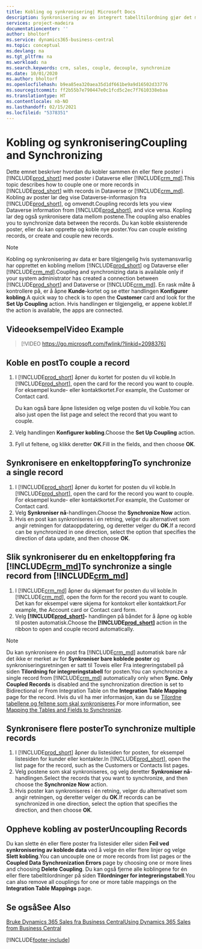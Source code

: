```yaml
---
title: Kobling og synkronisering| Microsoft Docs
description: Synkronisering av en integrert tabelltilordning gjør det mulig å synkronisere data i alle poster i en tabell i Business Central og Dynamics 365 Sales-tabell som er koblet.
services: project-madeira
documentationcenter: ''
author: bholtorf
ms.service: dynamics365-business-central
ms.topic: conceptual
ms.devlang: na
ms.tgt_pltfrm: na
ms.workload: na
ms.search.keywords: crm, sales, couple, decouple, synchronize
ms.date: 10/01/2020
ms.author: bholtorf
ms.openlocfilehash: b9ea85ea320aea35d1df661be9a9d16502d33776
ms.sourcegitcommit: ff2b55b7e790447e0c1fcd5c2ec7f7610338ebaa
ms.translationtype: HT
ms.contentlocale: nb-NO
ms.lasthandoff: 02/15/2021
ms.locfileid: "5378351"
---
```

# <a name="coupling-and-synchronizing"></a><span data-ttu-id="27188-103">Kobling og synkronisering</span><span class="sxs-lookup"><span data-stu-id="27188-103">Coupling and Synchronizing</span></span>
<span data-ttu-id="27188-104">Dette emnet beskriver hvordan du kobler sammen én eller flere poster i [!INCLUDE[prod_short](includes/prod_short.md)] med poster i Dataverse eller [!INCLUDE[crm_md](includes/crm_md.md)].</span><span class="sxs-lookup"><span data-stu-id="27188-104">This topic describes how to couple one or more records in [!INCLUDE[prod_short](includes/prod_short.md)] with records in Dataverse or [!INCLUDE[crm_md](includes/crm_md.md)].</span></span> <span data-ttu-id="27188-105">Kobling av poster lar deg vise Dataverse-informasjon fra [!INCLUDE[prod_short](includes/prod_short.md)], og omvendt.</span><span class="sxs-lookup"><span data-stu-id="27188-105">Coupling records lets you view Dataverse information from [!INCLUDE[prod_short](includes/prod_short.md)], and vice versa.</span></span> <span data-ttu-id="27188-106">Kopling lar deg også synkronisere data mellom postene.</span><span class="sxs-lookup"><span data-stu-id="27188-106">The coupling also enables you to synchronize data between the records.</span></span> <span data-ttu-id="27188-107">Du kan koble eksisterende poster, eller du kan opprette og koble nye poster.</span><span class="sxs-lookup"><span data-stu-id="27188-107">You can couple existing records, or create and couple new records.</span></span>

> [!Note]
> <span data-ttu-id="27188-108">Kobling og synkronisering av data er bare tilgjengelig hvis systemansvarlig har opprettet en kobling mellom [!INCLUDE[prod_short](includes/prod_short.md)] og Dataverse eller [!INCLUDE[crm_md](includes/crm_md.md)].</span><span class="sxs-lookup"><span data-stu-id="27188-108">Coupling and synchronizing data is available only if your system administrator has created a connection between [!INCLUDE[prod_short](includes/prod_short.md)] and Dataverse or [!INCLUDE[crm_md](includes/crm_md.md)].</span></span> <span data-ttu-id="27188-109">En rask måte å kontrollere på, er å åpne **Kunde**-kortet og se etter handlingen **Konfigurer kobling**.</span><span class="sxs-lookup"><span data-stu-id="27188-109">A quick way to check is to open the **Customer** card and look for the **Set Up Coupling** action.</span></span> <span data-ttu-id="27188-110">Hvis handlingen er tilgjengelig, er appene koblet.</span><span class="sxs-lookup"><span data-stu-id="27188-110">If the action is available, the apps are connected.</span></span>   

## <a name="video-example"></a><span data-ttu-id="27188-111">Videoeksempel</span><span class="sxs-lookup"><span data-stu-id="27188-111">Video Example</span></span>

> [!VIDEO https://go.microsoft.com/fwlink/?linkid=2098376]

## <a name="to-couple-a-record"></a><span data-ttu-id="27188-112">Koble en post</span><span class="sxs-lookup"><span data-stu-id="27188-112">To couple a record</span></span>  
1.  <span data-ttu-id="27188-113">I [!INCLUDE[prod_short](includes/prod_short.md)] åpner du kortet for posten du vil koble.</span><span class="sxs-lookup"><span data-stu-id="27188-113">In [!INCLUDE[prod_short](includes/prod_short.md)], open the card for the record you want to couple.</span></span> <span data-ttu-id="27188-114">For eksempel kunde- eller kontaktkortet.</span><span class="sxs-lookup"><span data-stu-id="27188-114">For example, the Customer or Contact card.</span></span>  

    <span data-ttu-id="27188-115">Du kan også bare åpne listesiden og velge posten du vil koble.</span><span class="sxs-lookup"><span data-stu-id="27188-115">You can also just open the list page and select the record that you want to couple.</span></span>  

2.  <span data-ttu-id="27188-116">Velg handlingen **Konfigurer kobling**.</span><span class="sxs-lookup"><span data-stu-id="27188-116">Choose the **Set Up Coupling** action.</span></span>  
3.  <span data-ttu-id="27188-117">Fyll ut feltene, og klikk deretter **OK**.</span><span class="sxs-lookup"><span data-stu-id="27188-117">Fill in the fields, and then choose **OK**.</span></span>  

## <a name="to-synchronize-a-single-record"></a><span data-ttu-id="27188-118">Synkronisere en enkeltoppføring</span><span class="sxs-lookup"><span data-stu-id="27188-118">To synchronize a single record</span></span>  
1.  <span data-ttu-id="27188-119">I [!INCLUDE[prod_short](includes/prod_short.md)] åpner du kortet for posten du vil koble.</span><span class="sxs-lookup"><span data-stu-id="27188-119">In [!INCLUDE[prod_short](includes/prod_short.md)], open the card for the record you want to couple.</span></span> <span data-ttu-id="27188-120">For eksempel kunde- eller kontaktkortet.</span><span class="sxs-lookup"><span data-stu-id="27188-120">For example, the Customer or Contact card.</span></span>  
2.  <span data-ttu-id="27188-121">Velg **Synkroniser nå**-handlingen.</span><span class="sxs-lookup"><span data-stu-id="27188-121">Choose the **Synchronize Now** action.</span></span>  
3.  <span data-ttu-id="27188-122">Hvis en post kan synkroniseres i én retning, velger du alternativet som angir retningen for dataoppdatering, og deretter velger du **OK**.</span><span class="sxs-lookup"><span data-stu-id="27188-122">If a record can be synchronized in one direction, select the option that specifies the direction of data update, and then choose **OK**.</span></span>  

## <a name="to-synchronize-a-single-record-from-crm_md"></a><span data-ttu-id="27188-123">Slik synkroniserer du en enkeltoppføring fra [!INCLUDE[crm_md](includes/crm_md.md)]</span><span class="sxs-lookup"><span data-stu-id="27188-123">To synchronize a single record from [!INCLUDE[crm_md](includes/crm_md.md)]</span></span>  
1.  <span data-ttu-id="27188-124">I [!INCLUDE[crm_md](includes/crm_md.md)] åpner du skjemaet for posten du vil koble.</span><span class="sxs-lookup"><span data-stu-id="27188-124">In [!INCLUDE[crm_md](includes/crm_md.md)], open the form for the record you want to couple.</span></span> <span data-ttu-id="27188-125">Det kan for eksempel være skjema for kontokort eller kontaktkort.</span><span class="sxs-lookup"><span data-stu-id="27188-125">For example, the Account card or Contact card form.</span></span>  
2.  <span data-ttu-id="27188-126">Velg **[!INCLUDE[prod_short](includes/prod_short.md)]-** handlingen på båndet for å åpne og koble til posten automatisk.</span><span class="sxs-lookup"><span data-stu-id="27188-126">Choose the **[!INCLUDE[prod_short](includes/prod_short.md)]** action in the ribbon to open and couple record automatically.</span></span>

> [!Note]
> <span data-ttu-id="27188-127">Du kan synkronisere én post fra [!INCLUDE[crm_md](includes/crm_md.md)] automatisk bare når det ikke er merket av for **Synkroniser bare koblede poster** og synkroniseringsretningen er satt til Toveis eller Fra integreringstabell på siden **Tilordning for integreringstabell** for posten.</span><span class="sxs-lookup"><span data-stu-id="27188-127">You can synchronize a single record from [!INCLUDE[crm_md](includes/crm_md.md)] automatically only when **Sync. Only Coupled Records** is disabled and the synchronization direction is set to Bidirectional or From Integration Table on the **Integration Table Mapping** page for the record.</span></span> <span data-ttu-id="27188-128">Hvis du vil ha mer informasjon, kan du se [Tilordne tabellene og feltene som skal synkroniseres](admin-how-to-modify-table-mappings-for-synchronization.md#creating-new-records).</span><span class="sxs-lookup"><span data-stu-id="27188-128">For more information, see [Mapping the Tables and Fields to Synchronize](admin-how-to-modify-table-mappings-for-synchronization.md#creating-new-records).</span></span>     

## <a name="to-synchronize-multiple-records"></a><span data-ttu-id="27188-129">Synkronisere flere poster</span><span class="sxs-lookup"><span data-stu-id="27188-129">To synchronize multiple records</span></span>  
1.  <span data-ttu-id="27188-130">I [!INCLUDE[prod_short](includes/prod_short.md)] åpner du listesiden for posten, for eksempel listesiden for kunder eller kontakter.</span><span class="sxs-lookup"><span data-stu-id="27188-130">In [!INCLUDE[prod_short](includes/prod_short.md)], open the list page for the record, such as the Customers or Contacts list pages.</span></span>  
2.  <span data-ttu-id="27188-131">Velg postene som skal synkroniseres, og velg deretter **Synkroniser nå**-handlingen.</span><span class="sxs-lookup"><span data-stu-id="27188-131">Select the records that you want to synchronize, and then choose the **Synchronize Now** action.</span></span>  
3.  <span data-ttu-id="27188-132">Hvis poster kan synkroniseres i én retning, velger du alternativet som angir retningen, og deretter velger du **OK**.</span><span class="sxs-lookup"><span data-stu-id="27188-132">If records can be synchronized in one direction, select the option that specifies the direction, and then choose **OK**.</span></span>  

## <a name="uncoupling-records"></a><span data-ttu-id="27188-133">Oppheve kobling av poster</span><span class="sxs-lookup"><span data-stu-id="27188-133">Uncoupling Records</span></span>
<span data-ttu-id="27188-134">Du kan slette én eller flere poster fra listesider eller siden **Feil ved synkronisering av koblede data** ved å velge én eller flere linjer og velge **Slett kobling**.</span><span class="sxs-lookup"><span data-stu-id="27188-134">You can uncouple one or more records from list pages or the **Coupled Data Synchronization Errors** page by choosing one or more lines and choosing **Delete Coupling**.</span></span> <span data-ttu-id="27188-135">Du kan også fjerne alle koblingene for én eller flere tabelltilordninger på siden **Tilordninger for integreringstabell**.</span><span class="sxs-lookup"><span data-stu-id="27188-135">You can also remove all couplings for one or more table mappings on the **Integration Table Mappings** page.</span></span>

## <a name="see-also"></a><span data-ttu-id="27188-136">Se også</span><span class="sxs-lookup"><span data-stu-id="27188-136">See Also</span></span>  
[<span data-ttu-id="27188-137">Bruke Dynamics 365 Sales fra Business Central</span><span class="sxs-lookup"><span data-stu-id="27188-137">Using Dynamics 365 Sales from Business Central</span></span>](marketing-integrate-dynamicscrm.md)


[!INCLUDE[footer-include](includes/footer-banner.md)]